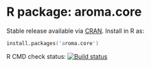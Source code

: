 # R package: aroma.core

Stable release available via [CRAN](http://cran.r-project.org/package=aroma.core).  Install in R as:

```s
install.packages('aroma.core')
```

R CMD check status: <a href="https://travis-ci.org/HenrikBengtsson/aroma.core"><img src="https://travis-ci.org/HenrikBengtsson/aroma.core.svg?branch=master" alt="Build status"></a>
